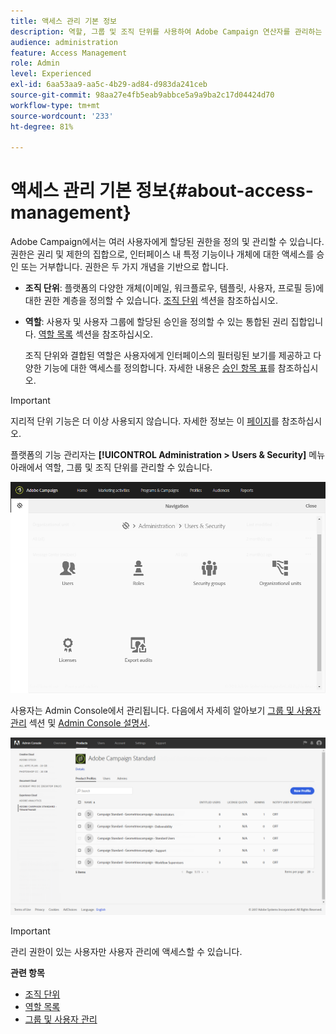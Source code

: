 ```yaml
---
title: 액세스 관리 기본 정보
description: 역할, 그룹 및 조직 단위를 사용하여 Adobe Campaign 연산자를 관리하는 방법을 알아봅니다
audience: administration
feature: Access Management
role: Admin
level: Experienced
exl-id: 6aa53aa9-aa5c-4b29-ad84-d983da241ceb
source-git-commit: 98aa27e4fb5eab9abbce5a9a9ba2c17d04424d70
workflow-type: tm+mt
source-wordcount: '233'
ht-degree: 81%

---
```


# 액세스 관리 기본 정보{#about-access-management}

Adobe Campaign에서는 여러 사용자에게 할당된 권한을 정의 및 관리할 수 있습니다. 권한은 권리 및 제한의 집합으로, 인터페이스 내 특정 기능이나 개체에 대한 액세스를 승인 또는 거부합니다. 권한은 두 가지 개념을 기반으로 합니다.

* **조직 단위**: 플랫폼의 다양한 개체(이메일, 워크플로우, 템플릿, 사용자, 프로필 등)에 대한 권한 계층을 정의할 수 있습니다. [조직 단위](../../administration/using/organizational-units.md) 섹션을 참조하십시오.
* **역할**: 사용자 및 사용자 그룹에 할당된 승인을 정의할 수 있는 통합된 권리 집합입니다. [역할 목록](../../administration/using/list-of-roles.md) 섹션을 참조하십시오.

  조직 단위와 결합된 역할은 사용자에게 인터페이스의 필터링된 보기를 제공하고 다양한 기능에 대한 액세스를 정의합니다. 자세한 내용은 [승인 항목 표](../../administration/using/list-of-roles.md)를 참조하십시오.

>[!IMPORTANT]
>
>지리적 단위 기능은 더 이상 사용되지 않습니다. 자세한 정보는 이 [페이지](../../rn/using/deprecated-features.md)를 참조하십시오.

플랫폼의 기능 관리자는 **[!UICONTROL Administration > Users & Security]** 메뉴 아래에서 역할, 그룹 및 조직 단위를 관리할 수 있습니다.

![사용자 관리 메뉴](assets/user_management_1.png)

사용자는 Admin Console에서 관리됩니다. 다음에서 자세히 알아보기 [그룹 및 사용자 관리](../../administration/using/managing-groups-and-users.md) 섹션 및 [Admin Console 설명서](https://helpx.adobe.com/kr/enterprise/managing/user-guide.html).

![제품 프로필 액세스](assets/user_management_6.png)

>[!IMPORTANT]
>
>관리 권한이 있는 사용자만 사용자 관리에 액세스할 수 있습니다.

**관련 항목**

* [조직 단위](../../administration/using/organizational-units.md)
* [역할 목록](../../administration/using/list-of-roles.md)
* [그룹 및 사용자 관리](../../administration/using/managing-groups-and-users.md)
